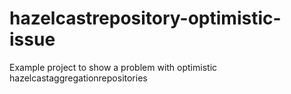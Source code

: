 # hazelcastrepository-optimistic-issue
Example project to show a problem with optimistic hazelcastaggregationrepositories
